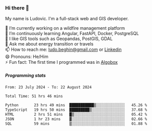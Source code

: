 ### Hi there 👋

My name is Ludovic. I'm a full-stack web and GIS developer.

 🔭 I’m currently working on a wildfire management platform<br/>
 🌱 I’m continuously learning Angular, FastAPI, Docker, PostgreSQL<br/>
 👯 I like GIS tools such as Geopandas, PostGIS, GDAL<br/>
 💬 Ask me about energy transition or travels<br/>
 📫 How to reach me: ludo.beghin@gmail.com or [Linkedin](https://www.linkedin.com/in/ludovic-beghin/)<br/>
 😄 Pronouns: He/Him<br/>
 ⚡ Fun fact: The first time I programmed was in [Algobox](https://fr.wikipedia.org/wiki/Algobox)<br/>

##### Programming stats
<!--START_SECTION:waka-->

```txt
From: 23 July 2024 - To: 22 August 2024

Total Time: 51 hrs 46 mins

Python       23 hrs 49 mins  ███████████▒░░░░░░░░░░░░░   45.26 %
TypeScript   19 hrs 50 mins  █████████▒░░░░░░░░░░░░░░░   37.68 %
HTML         2 hrs 51 mins   █▒░░░░░░░░░░░░░░░░░░░░░░░   05.42 %
JSON         1 hr 23 mins    ▓░░░░░░░░░░░░░░░░░░░░░░░░   02.66 %
SQL          59 mins         ▒░░░░░░░░░░░░░░░░░░░░░░░░   01.88 %
```

<!--END_SECTION:waka-->
